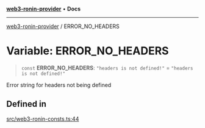 [**web3-ronin-provider**](../README.md) • **Docs**

***

[web3-ronin-provider](../globals.md) / ERROR\_NO\_HEADERS

# Variable: ERROR\_NO\_HEADERS

> `const` **ERROR\_NO\_HEADERS**: `"headers is not defined!"` = `"headers is not defined!"`

Error string for headers not being defined

## Defined in

[src/web3-ronin-consts.ts:44](https://github.com/chuacw/web3-ronin-provider/blob/5334d3e4a39d6911ce4028a880b09b3429564837/src/web3-ronin-consts.ts#L44)
